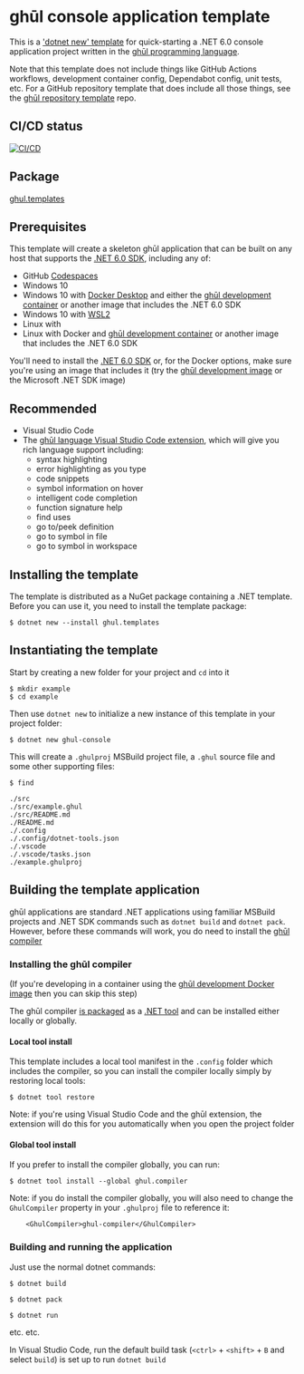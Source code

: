 # ghūl console application template

This is a ['dotnet new' template](https://docs.microsoft.com/en-us/dotnet/core/tools/custom-templates) for quick-starting a .NET 6.0 console application project written in the [ghūl programming language](https://ghul.io).

Note that this template does not include things like GitHub Actions workflows, development container config, Dependabot config, unit tests, etc. For a GitHub repository template that does include all those things, see the [ghūl repository template](https://github.com/degory/ghul-repository-template) repo.

## CI/CD status

 [![CI/CD](https://github.com/degory/ghul-templates/workflows/CI/CD/badge.svg?branch=main)](https://github.com/degory/ghul-templates/actions?query=workflow%3ACI%2FCD)

## Package

[ghul.templates](https://www.nuget.org/packages/ghul.templates/)

## Prerequisites

This template will create a skeleton ghūl application that can be built on any host that supports the [.NET 6.0 SDK](https://dotnet.microsoft.com/download/dotnet/6.0), including any of:
- GitHub [Codespaces](https://github.com/features/codespaces)
- Windows 10
- Windows 10 with [Docker Desktop](https://www.docker.com/products/docker-desktop) and either the [ghūl development container](https://hub.docker.com/r/ghul/devcontainer/tags) or another image that includes the .NET 6.0 SDK
- Windows 10 with [WSL2](https://docs.microsoft.com/en-us/windows/wsl/install-win10)  
- Linux with
- Linux with Docker and [ghūl development container](https://hub.docker.com/r/ghul/devcontainer/tags) or another image that includes the .NET 6.0 SDK

You'll need to install the [.NET 6.0 SDK](https://dotnet.microsoft.com/download/dotnet/6.0) or, for the Docker options, make sure you're using an image that includes it (try the [ghūl development image](https://hub.docker.com/r/ghul/devcontainer/tags) or the Microsoft .NET SDK image)

## Recommended

- Visual Studio Code
- The [ghūl language Visual Studio Code extension](https://marketplace.visualstudio.com/items?itemName=degory.ghul), which will give you rich language support including:
  - syntax highlighting
  - error highlighting as you type
  - code snippets
  - symbol information on hover
  - intelligent code completion
  - function signature help
  - find uses
  - go to/peek definition
  - go to symbol in file
  - go to symbol in workspace

## Installing the template

The template is distributed as a NuGet package containing a .NET template. Before you can use it, you need to install the template package:

```
$ dotnet new --install ghul.templates
```

## Instantiating the template

Start by creating a new folder for your project and `cd` into it
```
$ mkdir example
$ cd example
```

Then use `dotnet new` to initialize a new instance of this template in your project folder:
```
$ dotnet new ghul-console
```

This will create a `.ghulproj` MSBuild project file, a `.ghul` source file and some other supporting files:
```
$ find

./src
./src/example.ghul
./src/README.md
./README.md
./.config
./.config/dotnet-tools.json
./.vscode
./.vscode/tasks.json
./example.ghulproj
```

## Building the template application  

ghūl applications are standard .NET applications using familiar MSBuild projects and .NET SDK commands such as `dotnet build` and `dotnet pack`. However, before these commands will work, you do need to install the [ghūl compiler](https://www.nuget.org/packages/ghul.compiler/)

### Installing the ghūl compiler

(If you're developing in a container using the [ghūl development Docker image](https://hub.docker.com/r/ghul/devcontainer/tags) then you can skip this step)

The ghūl compiler [is packaged](https://www.nuget.org/packages/ghul.compiler/) as a [.NET tool](https://docs.microsoft.com/en-us/dotnet/core/tools/global-tools) and can be installed either locally or globally.

#### Local tool install

This template includes a local tool manifest in the `.config` folder which includes the compiler, so you can install the compiler locally simply by restoring local tools:

```
$ dotnet tool restore
```

Note: if you're using Visual Studio Code and the ghūl extension, the  extension will do this for you automatically when you open the project folder

#### Global tool install

If you prefer to install the compiler globally, you can run:

```
$ dotnet tool install --global ghul.compiler
```

Note: if you do install the compiler globally, you will also need to change the `GhulCompiler` property in your `.ghulproj` file to reference it:

```
    <GhulCompiler>ghul-compiler</GhulCompiler>
```

### Building and running the application

Just use the normal dotnet commands:

```
$ dotnet build
```
```
$ dotnet pack
```
```
$ dotnet run
```

etc. etc.

In Visual Studio Code, run the default build task (`<ctrl>` + `<shift>` + `B` and select `build`) is set up to run `dotnet build`